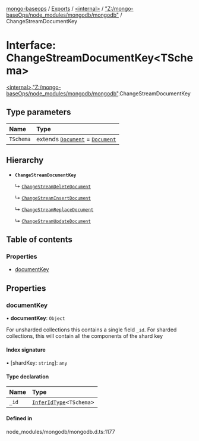[mongo-baseops](../README.md) / [Exports](../modules.md) / [\<internal\>](../modules/internal_.md) / ["Z:/mongo-baseOps/node\_modules/mongodb/mongodb"](../modules/internal_._Z__mongo_baseOps_node_modules_mongodb_mongodb_.md) / ChangeStreamDocumentKey

# Interface: ChangeStreamDocumentKey\<TSchema\>

[\<internal\>](../modules/internal_.md).["Z:/mongo-baseOps/node\_modules/mongodb/mongodb"](../modules/internal_._Z__mongo_baseOps_node_modules_mongodb_mongodb_.md).ChangeStreamDocumentKey

## Type parameters

| Name | Type |
| :------ | :------ |
| `TSchema` | extends [`Document`](internal_._Z__mongo_baseOps_node_modules_mongodb_mongodb_.BSON.Document.md) = [`Document`](internal_._Z__mongo_baseOps_node_modules_mongodb_mongodb_.BSON.Document.md) |

## Hierarchy

- **`ChangeStreamDocumentKey`**

  ↳ [`ChangeStreamDeleteDocument`](internal_._Z__mongo_baseOps_node_modules_mongodb_mongodb_.ChangeStreamDeleteDocument.md)

  ↳ [`ChangeStreamInsertDocument`](internal_._Z__mongo_baseOps_node_modules_mongodb_mongodb_.ChangeStreamInsertDocument.md)

  ↳ [`ChangeStreamReplaceDocument`](internal_._Z__mongo_baseOps_node_modules_mongodb_mongodb_.ChangeStreamReplaceDocument.md)

  ↳ [`ChangeStreamUpdateDocument`](internal_._Z__mongo_baseOps_node_modules_mongodb_mongodb_.ChangeStreamUpdateDocument.md)

## Table of contents

### Properties

- [documentKey](internal_._Z__mongo_baseOps_node_modules_mongodb_mongodb_.ChangeStreamDocumentKey.md#documentkey)

## Properties

### documentKey

• **documentKey**: `Object`

For unsharded collections this contains a single field `_id`.
For sharded collections, this will contain all the components of the shard key

#### Index signature

▪ [shardKey: `string`]: `any`

#### Type declaration

| Name | Type |
| :------ | :------ |
| `_id` | [`InferIdType`](../modules/internal_._Z__mongo_baseOps_node_modules_mongodb_mongodb_.md#inferidtype)\<`TSchema`\> |

#### Defined in

node_modules/mongodb/mongodb.d.ts:1177
